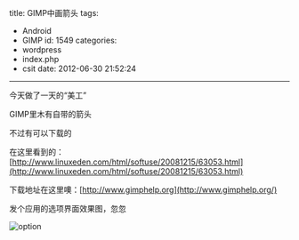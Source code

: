 title: GIMP中画箭头
tags:
  - Android
  - GIMP
id: 1549
categories:
  - wordpress
  - index.php
  - csit
date: 2012-06-30 21:52:24
---

今天做了一天的“美工”

GIMP里木有自带的箭头

不过有可以下载的

在这里看到的：[http://www.linuxeden.com/html/softuse/20081215/63053.html](http://www.linuxeden.com/html/softuse/20081215/63053.html)

下载地址在这里噢：[http://www.gimphelp.org](http://www.gimphelp.org/)

发个应用的选项界面效果图，忽忽

![](http://i.minus.com/icg1KFL4w9RSc.jpg "option")